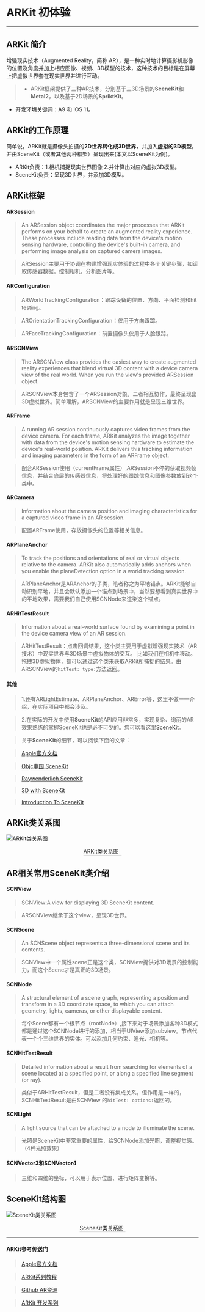 # ARKit 初体验
---
## ARKit 简介
增强现实技术（Augmented Reality，简称 AR），是一种实时地计算摄影机影像的位置及角度并加上相应图像、视频、3D模型的技术，这种技术的目标是在屏幕上把虚拟世界套在现实世界并进行互动。
>* ARKit框架提供了三种AR技术，分别基于三3D场景的**SceneKit**和**Metal2**，以及基于2D场景的**SpriktKit**。
* 开发环境关键词：A9 和 iOS 11。

## ARKit的工作原理
简单说，ARKit就是摄像头拍摄的**2D世界转化成3D世界**，并加入**虚拟的3D模型**。并由SceneKit（或者其他两种框架）呈现出来(本文以SceneKit为例)。

* ARKit负责：1.相机捕捉现实世界图像 2.并计算出对应的虚拟3D模型。
* SceneKit负责：呈现3D世界，并添加3D模型。


## ARKit框架

#### ARSession
> An ARSession object coordinates the major processes that ARKit performs on your behalf to create an augmented reality experience. These processes include reading data from the device's motion sensing hardware, controlling the device's built-in camera, and performing image analysis on captured camera images.

> ARSession主要用于协调在构建增强现实体验的过程中各个关键步骤，如读取传感器数据，控制相机，分析图片等。

#### ARConfiguration
> ARWorldTrackingConfiguration：跟踪设备的位置、方向、平面检测和hit testing。

> AROrientationTrackingConfiguration：仅用于方向跟踪。

> ARFaceTrackingConfiguration：前置摄像头仅用于人脸跟踪。

#### ARSCNView
> The ARSCNView class provides the easiest way to create augmented reality experiences that blend virtual 3D content with a device camera view of the real world. When you run the view's provided ARSession object.

> ARSCNView本身包含了一个ARSession对象，二者相互协作，最终呈现出3D虚拟世界。简单理解，ARSCNView的主要作用就是呈现三维世界。

#### ARFrame

>A running AR session continuously captures video frames from the device camera. For each frame, ARKit analyzes the image together with data from the device's motion sensing hardware to estimate the device's real-world position. ARKit delivers this tracking information and imaging parameters in the form of an ARFrame object.

>配合ARSession使用（currentFrame属性）,ARSession不停的获取视频帧信息，并结合底层的传感器信息，将处理好的跟踪信息和图像参数放到这个类中。

#### ARCamera
>Information about the camera position and imaging characteristics for a captured video frame in an AR session.

>配置ARFrame使用，存放摄像头的位置等相关信息。

#### ARPlaneAnchor
>To track the positions and orientations of real or virtual objects relative to the camera.
ARKit also automatically adds anchors when you enable the planeDetection option in a world tracking session.

>ARPlaneAnchor是ARAnchor的子类，笔者称之为平地锚点。ARKit能够自动识别平地，并且会默认添加一个锚点到场景中，当然要想看到真实世界中的平地效果，需要我们自己使用SCNNode来渲染这个锚点。

#### ARHitTestResult
>Information about a real-world surface found by examining a point in the device camera view of an AR session.

>ARHitTestResult：点击回调结果，这个类主要用于虚拟增强现实技术（AR技术）中现实世界与3D场景中虚拟物体的交互。 比如我们在相机中移动。拖拽3D虚拟物体，都可以通过这个类来获取ARKit所捕捉的结果。由ARSCNView的`hitTest: type:`方法返回。

#### 其他
>1.还有ARLightEstimate、ARPlaneAnchor、ARError等，这里不做一一介绍，在实际项目中都会涉及。

>2.在实际的开发中使用**SceneKit**的API应用非常多，实现复杂、绚丽的AR效果熟练的掌握SceneKit也是必不可少的。您可以看这里[SceneKit]()。

>关于**SceneKit**的细节，可以阅读下面的文章：

>[Apple官方文档](https://developer.apple.com/scenekit/)

>[Objc中国 SceneKit](https://www.objccn.io/issue-18-3/)

>[Raywenderlich SceneKit](https://www.raywenderlich.com/83748/beginning-scene-kit-tutorial)

> [3D with SceneKit](http://ronnqvi.st/3d-with-scenekit/)

>[Introduction To SceneKit](https://www.weheartswift.com/introduction-scenekit-part-1/)
## ARKit类关系图
![ARKit类关系图][AR结构图]
<div style="border-bottom: #cccccc solid 1px ;width: 100px; margin: 0 auto">ARKit类关系图</div>

## AR相关常用SceneKit类介绍

#### SCNView
>SCNView:A view for displaying 3D SceneKit content.

>ARSCNView继承于这个view，呈现3D世界。

#### SCNScene
>An SCNScene object represents a three-dimensional scene and its contents.

>SCNView中一个属性scene正是这个类，SCNView提供对3D场景的控制能力，而这个Scene才是真正的3D场景。

#### SCNNode
>A structural element of a scene graph, representing a position and transform in a 3D coordinate space, to which you can attach geometry, lights, cameras, or other displayable content.

>每个Scene都有一个根节点（rootNode）,接下来对于场景添加各种3D模式都是通过这个SCNNode进行的添加，相当于UIView添加subview。节点代表一个个三维世界的实体。可以添加几何约束、追光、相机等。

#### SCNHitTestResult
>Detailed information about a result from searching for elements of a scene located at a specified point, or along a specified line segment (or ray).

>类似于ARHitTestResult，但是二者没有集成关系，但作用是一样的，SCNHitTestResult是由SCNView 的`hitTest: options:`返回的。
#### SCNLight
>A light source that can be attached to a node to illuminate the scene.

>光照是SceneKit中非常重要的属性，给SCNNode添加光照，调整视觉感。（4种光照效果）

#### SCNVector3和SCNVector4

> 三维和四维的坐标，可以用于表示位置、进行矩阵变换等。

## SceneKit结构图
![SceneKit类关系图][SK结构图]
<div style="border-bottom: #cccccc solid 1px ;width: 120px; margin: 0 auto">SceneKit类关系图</div>

---
#### ARKit参考传送门
>[Apple官方文档](https://developer.apple.com/arkit/)

>[ARKit系列教程](http://blog.csdn.net/biangabiang/article/details/76826264)

>[Github AR资源](https://github.com/olucurious/Awesome-ARKit)

>[ARKit 开发系列](https://zhuanlan.zhihu.com/p/27345673)


[AR结构图]: /resources/结构图.jpeg "ARKit类关系图"
[SK结构图]: /resources/SceneKit结构图.jpeg "SceneKit类关系图"
